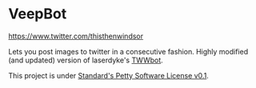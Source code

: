 # VeepBot

https://www.twitter.com/thisthenwindsor

Lets you post images to twitter in a consecutive fashion. Highly modified (and updated) version of laserdyke's [TWWbot](https://github.com/laserdyke/TWWbot).

This project is under [Standard's Petty Software License v0.1](./LICENSE.md).


